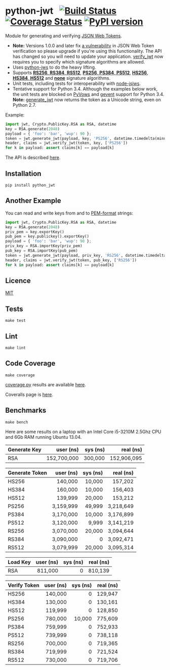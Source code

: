 # python-jwt&nbsp;&nbsp;&nbsp;[![Build Status](https://travis-ci.org/davedoesdev/python-jwt.png)](https://travis-ci.org/davedoesdev/python-jwt) [![Coverage Status](https://coveralls.io/repos/davedoesdev/python-jwt/badge.png?branch=master)](https://coveralls.io/r/davedoesdev/python-jwt?branch=master) [![PyPI version](https://badge.fury.io/py/python_jwt.png)](http://badge.fury.io/py/python_jwt)

Module for generating and verifying [JSON Web Tokens](http://self-issued.info/docs/draft-ietf-oauth-json-web-token.html).

- **Note:** Versions 1.0.0 and later fix [a vulnerability](https://www.timmclean.net/2015/02/25/jwt-alg-none.html) in JSON Web Token verification so please upgrade if you're using this functionality. The API has changed so you will need to update your application. [verify_jwt](http://rawgit.davedoesdev.com/davedoesdev/python-jwt/master/docs/_build/html/index.html#jwt.verify_jwt) now requires you to specify which signature algorithms are allowed.
- Uses [python-jws](https://github.com/brianloveswords/python-jws) to do the heavy lifting.
- Supports [__RS256__, __RS384__, __RS512__](http://tools.ietf.org/html/draft-ietf-jose-json-web-algorithms-14#section-3.3), [__PS256__, __PS384__, __PS512__](http://tools.ietf.org/html/draft-ietf-jose-json-web-algorithms-14#section-3.5), [__HS256__, __HS384__, __HS512__](http://tools.ietf.org/html/draft-ietf-jose-json-web-algorithms-14#section-3.2) and [__none__](http://tools.ietf.org/html/draft-ietf-jose-json-web-algorithms-14#section-3.6) signature algorithms.
- Unit tests, including tests for interoperability with [node-jsjws](https://github.com/davedoesdev/node-jsjws).
- Tentative support for Python 3.4. Although the examples below work, the unit tests are blocked on [PyVows](https://github.com/heynemann/pyvows/issues/23) and [gevent](https://github.com/gevent/gevent/issues/38) support for Python 3.4. **Note:** [generate_jwt](http://rawgit.davedoesdev.com/davedoesdev/python-jwt/master/docs/_build/html/index.html#jwt.generate_jwt) now returns the token as a Unicode string, even on Python 2.7.

Example:

```python
import jwt, Crypto.PublicKey.RSA as RSA, datetime
key = RSA.generate(2048)
payload = { 'foo': 'bar', 'wup': 90 };
token = jwt.generate_jwt(payload, key, 'PS256', datetime.timedelta(minutes=5))
header, claims = jwt.verify_jwt(token, key, ['PS256'])
for k in payload: assert claims[k] == payload[k]
```

The API is described [here](http://rawgit.davedoesdev.com/davedoesdev/python-jwt/master/docs/_build/html/index.html).


## Installation

```shell
pip install python_jwt
```

## Another Example

You can read and write keys from and to [PEM-format](http://www.openssl.org/docs/crypto/pem.html) strings:

```python
import jwt, Crypto.PublicKey.RSA as RSA, datetime
key = RSA.generate(2048)
priv_pem = key.exportKey()
pub_pem = key.publickey().exportKey()
payload = { 'foo': 'bar', 'wup': 90 };
priv_key = RSA.importKey(priv_pem)
pub_key = RSA.importKey(pub_pem)
token = jwt.generate_jwt(payload, priv_key, 'RS256', datetime.timedelta(minutes=5))
header, claims = jwt.verify_jwt(token, pub_key, ['RS256'])
for k in payload: assert claims[k] == payload[k]
```

## Licence

[MIT](https://raw.github.com/davedoesdev/python-jwt/master/LICENCE)

## Tests

```shell
make test
```

## Lint

```shell
make lint
```

## Code Coverage

```shell
make coverage
```

[coverage.py](http://nedbatchelder.com/code/coverage/) results are available [here](http://rawgit.davedoesdev.com/davedoesdev/python-jwt/master/coverage/html/index.html).

Coveralls page is [here](https://coveralls.io/r/davedoesdev/python-jwt).

## Benchmarks

```shell
make bench
```

Here are some results on a laptop with an Intel Core i5-3210M 2.5Ghz CPU and 6Gb RAM running Ubuntu 13.04.

Generate Key|user (ns)|sys (ns)|real (ns)
:--|--:|--:|--:
RSA|152,700,000|300,000|152,906,095

Generate Token|user (ns)|sys (ns)|real (ns)
:--|--:|--:|--:
HS256|140,000|10,000|157,202
HS384|160,000|10,000|156,403
HS512|139,999|20,000|153,212
PS256|3,159,999|49,999|3,218,649
PS384|3,170,000|10,000|3,176,899
PS512|3,120,000|9,999|3,141,219
RS256|3,070,000|20,000|3,094,644
RS384|3,090,000|0|3,092,471
RS512|3,079,999|20,000|3,095,314

Load Key|user (ns)|sys (ns)|real (ns)
:--|--:|--:|--:
RSA|811,000|0|810,139

Verify Token|user (ns)|sys (ns)|real (ns)
:--|--:|--:|--:
HS256|140,000|0|129,947
HS384|130,000|0|130,161
HS512|119,999|0|128,850
PS256|780,000|10,000|775,609
PS384|759,999|0|752,933
PS512|739,999|0|738,118
RS256|700,000|0|719,365
RS384|719,999|0|721,524
RS512|730,000|0|719,706

